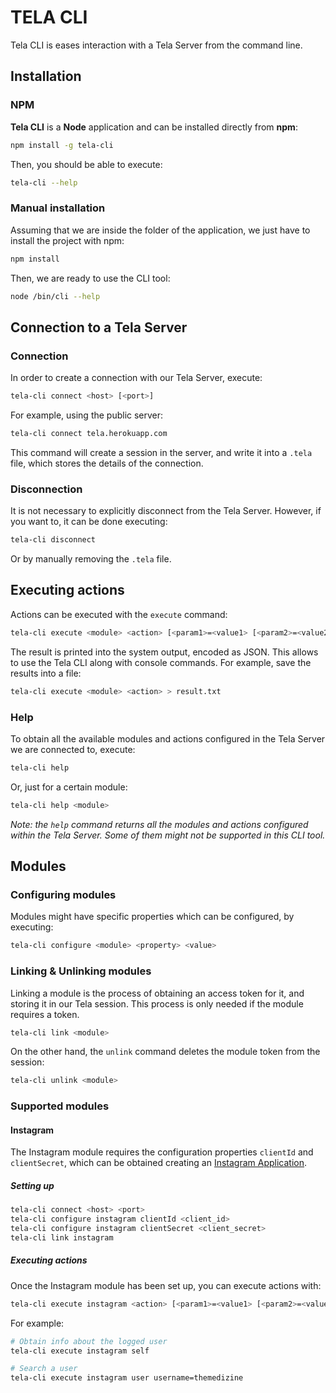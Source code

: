 # TELA CLI

Tela CLI is eases interaction with a Tela Server from the command line.

## Installation

### NPM

**Tela CLI** is a **Node** application and can be installed directly from **npm**:

```bash
npm install -g tela-cli
```

Then, you should be able to execute:

```bash
tela-cli --help
```

### Manual installation

Assuming that we are inside the folder of the application, we just have to install the project with npm:

```bash
npm install
```

Then, we are ready to use the CLI tool:

```bash
node /bin/cli --help
```


## Connection to a Tela Server

### Connection

In order to create a connection with our Tela Server, execute:

```bash
tela-cli connect <host> [<port>]
``` 

For example, using the public server:

```bash
tela-cli connect tela.herokuapp.com
```

This command will create a session in the server, and write it into a `.tela` file, which stores the details of the connection.

### Disconnection

It is not necessary to explicitly disconnect from the Tela Server. However, if you want to, it can be done executing:

```bash
tela-cli disconnect
```

Or by manually removing the `.tela` file.

## Executing actions

Actions can be executed with the `execute` command:

```bash
tela-cli execute <module> <action> [<param1>=<value1> [<param2>=<value2> ...]]
```

The result is printed into the system output, encoded as JSON. This allows to use the Tela CLI along with console commands. For example, save the results into a file: 

```bash
tela-cli execute <module> <action> > result.txt
```

### Help

To obtain all the available modules and actions configured in the Tela Server we are connected to, execute:


```bash
tela-cli help
```

Or, just for a certain module:

```bash
tela-cli help <module>
```

*Note: the `help` command returns all the modules and actions configured within the Tela Server. Some of them might not be supported in this CLI tool.*



## Modules 

### Configuring modules

Modules might have specific properties which can be configured, by executing: 

```bash
tela-cli configure <module> <property> <value>
```

### Linking & Unlinking modules

Linking a module is the process of obtaining an access token for it, and storing it in our Tela session. This process is only needed if the module requires a token.

```bash
tela-cli link <module>
```

On the other hand, the `unlink` command deletes the module token from the session:

```bash
tela-cli unlink <module>
```

### Supported modules

#### Instagram

The Instagram module requires the configuration properties `clientId` and `clientSecret`, which can be obtained creating an [Instagram Application](https://www.instagram.com/developer/clients/manage/).

##### Setting up

```bash
tela-cli connect <host> <port>
tela-cli configure instagram clientId <client_id>
tela-cli configure instagram clientSecret <client_secret>
tela-cli link instagram
```

##### Executing actions

Once the Instagram module has been set up, you can execute actions with:

```bash
tela-cli execute instagram <action> [<param1>=<value1> [<param2>=<value2> ...]]
```

For example:

```bash
# Obtain info about the logged user
tela-cli execute instagram self

# Search a user
tela-cli execute instagram user username=themedizine
```